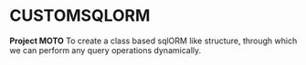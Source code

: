 # CUSTOMSQLORM

**Project MOTO**
  To create a class based sqlORM like structure, through which we can perform any query operations dynamically.
